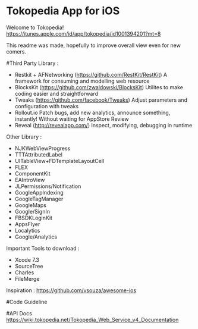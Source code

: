 # Tokopedia App for iOS

Welcome to Tokopedia!
https://itunes.apple.com/id/app/tokopedia/id1001394201?mt=8

This readme was made, hopefully to improve overall view even for new comers.

#Third Party Library :
- Restkit + AFNetworking (https://github.com/RestKit/RestKit)
A framework for consuming and modelling web resource
- BlocksKit (https://github.com/zwaldowski/BlocksKit)
Utilites to make coding easier and straightforward
- Tweaks (https://github.com/facebook/Tweaks)
Adjust parameters and configuration with tweaks
- Rollout.io
Patch bugs, add new analytics, announce something, instantly! Without waiting for AppStore Review
- Reveal (http://revealapp.com/)
Inspect, modifying, debugging in runtime

Other Library :
- NJKWebViewProgress
- TTTAttributedLabel
- UITableView+FDTemplateLayoutCell
- FLEX
- ComponentKit
- EAIntroView
- JLPermissions/Notification
- GoogleAppIndexing
- GoogleTagManager
- GoogleMaps
- Google/SignIn
- FBSDKLoginKit
- AppsFlyer
- Localytics
- Google/Analytics

Important Tools to download :
- Xcode 7.3
- SourceTree
- Charles
- FileMerge


Inspiration : https://github.com/vsouza/awesome-ios

#Code Guideline 

#API Docs 
https://wiki.tokopedia.net/Tokopedia_Web_Service_v4_Documentation


